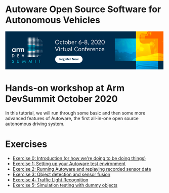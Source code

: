 # Autoware Open Source Software for Autonomous Vehicles
<a href="https://devsummit.arm.com/"><img src="Arm-DevSummit-EmailBanner-500x120-1A.png" alt="ARM Dev Summit Logo"></a>

# Hands-on workshop at Arm DevSummit October 2020
In this tutorial, we will run through some basic and then some more advanced features of Autoware, the first all-in-one open source autonomous driving system.

# Exercises
- [Exercise 0: Introduction (or how we're doing to be doing things)](exercises/exercise0.md)
- [Exercise 1: Setting up your Autoware test environment](exercises/exercise1.md)
- [Exercise 2: Running Autoware and replaying recorded sensor data](exercises/exercise2.md)
- [Exercise 3: Object detection and sensor fusion](exercises/exercise3.md)
- [Exercise 4: Traffic Light Recognition](exercises/exercise4.md)
- [Exercise 5: Simulation testing with dummy objects](exercises/exercise5.md)